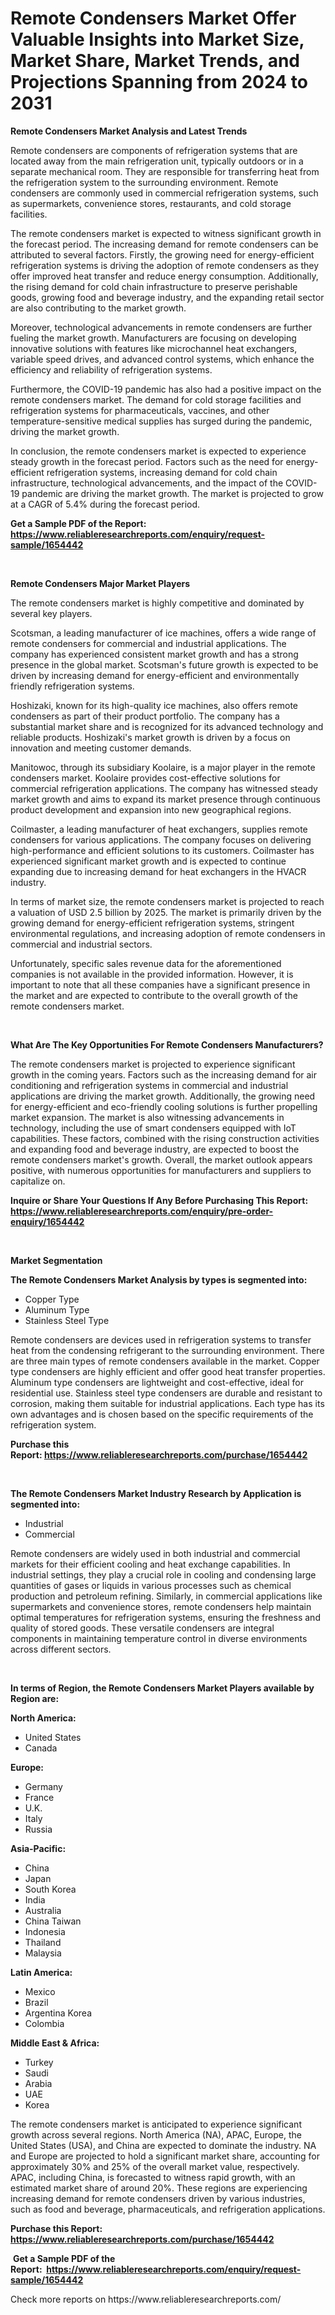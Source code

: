 <p><h1>Remote Condensers Market Offer Valuable Insights into Market Size, Market Share, Market Trends, and Projections Spanning from 2024 to 2031</h1></p><p><strong>Remote Condensers Market Analysis and Latest Trends</strong></p>
<p><p>Remote condensers are components of refrigeration systems that are located away from the main refrigeration unit, typically outdoors or in a separate mechanical room. They are responsible for transferring heat from the refrigeration system to the surrounding environment. Remote condensers are commonly used in commercial refrigeration systems, such as supermarkets, convenience stores, restaurants, and cold storage facilities.</p><p>The remote condensers market is expected to witness significant growth in the forecast period. The increasing demand for remote condensers can be attributed to several factors. Firstly, the growing need for energy-efficient refrigeration systems is driving the adoption of remote condensers as they offer improved heat transfer and reduce energy consumption. Additionally, the rising demand for cold chain infrastructure to preserve perishable goods, growing food and beverage industry, and the expanding retail sector are also contributing to the market growth.</p><p>Moreover, technological advancements in remote condensers are further fueling the market growth. Manufacturers are focusing on developing innovative solutions with features like microchannel heat exchangers, variable speed drives, and advanced control systems, which enhance the efficiency and reliability of refrigeration systems.</p><p>Furthermore, the COVID-19 pandemic has also had a positive impact on the remote condensers market. The demand for cold storage facilities and refrigeration systems for pharmaceuticals, vaccines, and other temperature-sensitive medical supplies has surged during the pandemic, driving the market growth.</p><p>In conclusion, the remote condensers market is expected to experience steady growth in the forecast period. Factors such as the need for energy-efficient refrigeration systems, increasing demand for cold chain infrastructure, technological advancements, and the impact of the COVID-19 pandemic are driving the market growth. The market is projected to grow at a CAGR of 5.4% during the forecast period.</p></p>
<p><strong>Get a Sample PDF of the Report:&nbsp; <a href="https://www.reliableresearchreports.com/enquiry/request-sample/1654442">https://www.reliableresearchreports.com/enquiry/request-sample/1654442</a></strong></p>
<p>&nbsp;</p>
<p><strong>Remote Condensers Major Market Players</strong></p>
<p><p>The remote condensers market is highly competitive and dominated by several key players. </p><p>Scotsman, a leading manufacturer of ice machines, offers a wide range of remote condensers for commercial and industrial applications. The company has experienced consistent market growth and has a strong presence in the global market. Scotsman's future growth is expected to be driven by increasing demand for energy-efficient and environmentally friendly refrigeration systems.</p><p>Hoshizaki, known for its high-quality ice machines, also offers remote condensers as part of their product portfolio. The company has a substantial market share and is recognized for its advanced technology and reliable products. Hoshizaki's market growth is driven by a focus on innovation and meeting customer demands.</p><p>Manitowoc, through its subsidiary Koolaire, is a major player in the remote condensers market. Koolaire provides cost-effective solutions for commercial refrigeration applications. The company has witnessed steady market growth and aims to expand its market presence through continuous product development and expansion into new geographical regions.</p><p>Coilmaster, a leading manufacturer of heat exchangers, supplies remote condensers for various applications. The company focuses on delivering high-performance and efficient solutions to its customers. Coilmaster has experienced significant market growth and is expected to continue expanding due to increasing demand for heat exchangers in the HVACR industry.</p><p>In terms of market size, the remote condensers market is projected to reach a valuation of USD 2.5 billion by 2025. The market is primarily driven by the growing demand for energy-efficient refrigeration systems, stringent environmental regulations, and increasing adoption of remote condensers in commercial and industrial sectors.</p><p>Unfortunately, specific sales revenue data for the aforementioned companies is not available in the provided information. However, it is important to note that all these companies have a significant presence in the market and are expected to contribute to the overall growth of the remote condensers market.</p></p>
<p>&nbsp;</p>
<p><strong>What Are The Key Opportunities For Remote Condensers Manufacturers?</strong></p>
<p><p>The remote condensers market is projected to experience significant growth in the coming years. Factors such as the increasing demand for air conditioning and refrigeration systems in commercial and industrial applications are driving the market growth. Additionally, the growing need for energy-efficient and eco-friendly cooling solutions is further propelling market expansion. The market is also witnessing advancements in technology, including the use of smart condensers equipped with IoT capabilities. These factors, combined with the rising construction activities and expanding food and beverage industry, are expected to boost the remote condensers market's growth. Overall, the market outlook appears positive, with numerous opportunities for manufacturers and suppliers to capitalize on.</p></p>
<p><strong>Inquire or Share Your Questions If Any Before Purchasing This Report: <a href="https://www.reliableresearchreports.com/enquiry/pre-order-enquiry/1654442">https://www.reliableresearchreports.com/enquiry/pre-order-enquiry/1654442</a></strong></p>
<p>&nbsp;</p>
<p><strong>Market Segmentation</strong></p>
<p><strong>The Remote Condensers Market Analysis by types is segmented into:</strong></p>
<p><ul><li>Copper Type</li><li>Aluminum Type</li><li>Stainless Steel Type</li></ul></p>
<p><p>Remote condensers are devices used in refrigeration systems to transfer heat from the condensing refrigerant to the surrounding environment. There are three main types of remote condensers available in the market. Copper type condensers are highly efficient and offer good heat transfer properties. Aluminum type condensers are lightweight and cost-effective, ideal for residential use. Stainless steel type condensers are durable and resistant to corrosion, making them suitable for industrial applications. Each type has its own advantages and is chosen based on the specific requirements of the refrigeration system.</p></p>
<p><strong>Purchase this Report:&nbsp;<a href="https://www.reliableresearchreports.com/purchase/1654442">https://www.reliableresearchreports.com/purchase/1654442</a></strong></p>
<p>&nbsp;</p>
<p><strong>The Remote Condensers Market Industry Research by Application is segmented into:</strong></p>
<p><ul><li>Industrial</li><li>Commercial</li></ul></p>
<p><p>Remote condensers are widely used in both industrial and commercial markets for their efficient cooling and heat exchange capabilities. In industrial settings, they play a crucial role in cooling and condensing large quantities of gases or liquids in various processes such as chemical production and petroleum refining. Similarly, in commercial applications like supermarkets and convenience stores, remote condensers help maintain optimal temperatures for refrigeration systems, ensuring the freshness and quality of stored goods. These versatile condensers are integral components in maintaining temperature control in diverse environments across different sectors.</p></p>
<p>&nbsp;</p>
<p><strong>In terms of Region, the Remote Condensers Market Players available by Region are:</strong></p>
<p>
    <p> <strong> North America: </strong>
        <ul>
            <li>United States</li>
            <li>Canada</li>
        </ul>
        </p> 
    <p> <strong> Europe: </strong>
        <ul>
            <li>Germany</li>
            <li>France</li>
            <li>U.K.</li>
            <li>Italy</li>
            <li>Russia</li>
        </ul>
        </p> 
    <p> <strong> Asia-Pacific: </strong>
        <ul>
            <li>China</li>
            <li>Japan</li>
            <li>South Korea</li>
            <li>India</li>
            <li>Australia</li>
            <li>China Taiwan</li>
            <li>Indonesia</li>
            <li>Thailand</li>
            <li>Malaysia</li>
        </ul>
        </p> 
    <p> <strong> Latin America: </strong>
        <ul>
            <li>Mexico</li>
            <li>Brazil</li>
            <li>Argentina Korea</li>
            <li>Colombia</li>
        </ul>
        </p> 
    <p> <strong> Middle East & Africa: </strong>
        <ul>
            <li>Turkey</li>
            <li>Saudi</li>
            <li>Arabia</li>
            <li>UAE</li>
            <li>Korea</li>
        </ul>
    </p>
    </p>
<p><p>The remote condensers market is anticipated to experience significant growth across several regions. North America (NA), APAC, Europe, the United States (USA), and China are expected to dominate the industry. NA and Europe are projected to hold a significant market share, accounting for approximately 30% and 25% of the overall market value, respectively. APAC, including China, is forecasted to witness rapid growth, with an estimated market share of around 20%. These regions are experiencing increasing demand for remote condensers driven by various industries, such as food and beverage, pharmaceuticals, and refrigeration applications.</p></p>
<p><strong>Purchase this Report: <a href="https://www.reliableresearchreports.com/purchase/1654442">https://www.reliableresearchreports.com/purchase/1654442</a></strong></p>
<p>&nbsp;<strong>Get a Sample PDF of the Report:&nbsp;&nbsp;<a href="https://www.reliableresearchreports.com/enquiry/request-sample/1654442">https://www.reliableresearchreports.com/enquiry/request-sample/1654442</a></strong></p>
<p><strong></strong></p>
<p>Check more reports on https://www.reliableresearchreports.com/</p>